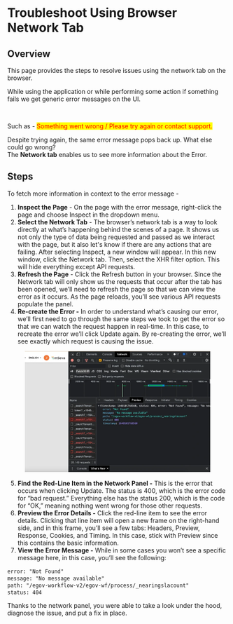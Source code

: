 # Troubleshoot Using Browser Network Tab

## Overview

This page provides the steps to resolve issues using the network tab on the browser.

While using the application or while performing some action if something fails we get generic error messages on the UI.

<figure><img src="blob:https://app.gitbook.com/2e3bfc04-78ad-494b-97fc-cebf7929f3d9" alt=""><figcaption></figcaption></figure>

Such as - <mark style="color:red;">Something went wrong / Please try again or contact support.</mark>

&#x20;Despite trying again, the same error message pops back up. What else could go wrong?\
The **Network tab** enables us to see more information about the Error.

## Steps

To fetch more information in context to the error message -

1. **Inspect the Page** - On the page with the error message, right-click the page and choose Inspect in the dropdown menu.
2. **Select the Network Tab** - The browser’s network tab is a way to look directly at what’s happening behind the scenes of a page. It shows us not only the type of data being requested and passed as we interact with the page, but it also let's know if there are any actions that are failing. After selecting Inspect, a new window will appear. In this new window, click the Network tab. Then, select the XHR filter option. This will hide everything except API requests.
3. **Refresh the Page** - Click the Refresh button in your browser. Since the Network tab will only show us the requests that occur after the tab has been opened, we’ll need to refresh the page so that we can view the error as it occurs. As the page reloads, you’ll see various API requests populate the panel.
4. **Re-create the Error -** In order to understand what’s causing our error, we’ll first need to go through the same steps we took to get the error so that we can watch the request happen in real-time. In this case, to recreate the error we’ll click Update again. By re-creating the error, we’ll see exactly which request is causing the issue.

<figure><img src="../../../../.gitbook/assets/image (3).png" alt=""><figcaption></figcaption></figure>

5. **Find the Red-Line Item in the Network Panel -** This is the error that occurs when clicking Update. The status is 400, which is the error code for “bad request.” Everything else has the status 200, which is the code for “OK,” meaning nothing went wrong for those other requests.
6. **Preview the Error Details -** Click the red-line item to see the error details. Clicking that line item will open a new frame on the right-hand side, and in this frame, you’ll see a few tabs: Headers, Preview, Response, Cookies, and Timing. In this case, stick with Preview since this contains the basic information.
7. **View the Error Message -** While in some cases you won’t see a specific message here, in this case, you’ll see the following:

```
error: "Not Found"
message: "No message available"
path: "/egov-workflow-v2/egov-wf/process/_nearingslacount"
status: 404
```

Thanks to the network panel, you were able to take a look under the hood, diagnose the issue, and put a fix in place.

